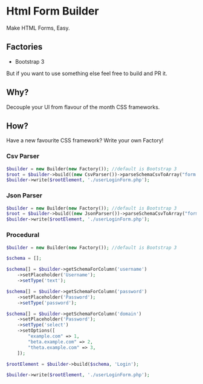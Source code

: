 # Html Form Builder

Make HTML Forms, Easy.

## Factories

 - Bootstrap 3
 
But if you want to use something else feel free to build and PR it.


## Why?

Decouple your UI from flavour of the month CSS frameworks.

## How?

Have a new favourite CSS framework?  Write your own Factory!

### Csv Parser
```php
$builder = new Builder(new Factory()); //default is Bootstrap 3
$root = $builder->build((new CsvParser())->parseSchemaCsvToArray("form.csv"), "Login");
$builder->write($rootElement, './userLoginForm.php');
```

### Json Parser
```php
$builder = new Builder(new Factory()); //default is Bootstrap 3
$root = $builder->build((new JsonParser())->parseSchemaCsvToArray("form.json"), "Login");
$builder->write($rootElement, './userLoginForm.php');
```

### Procedural

```php
$builder = new Builder(new Factory()); //default is Bootstrap 3

$schema = []; 

$schema[] = $builder->getSchemaForColumn('username')
    ->setPlaceholder('Username');
    ->setType('text');

$schema[] = $builder->getSchemaForColumn('password')
    ->setPlaceholder('Password');
    ->setType('password');

$schema[] = $builder->getSchemaForColumn('domain')
    ->setPlaceholder('Password');
    ->setType('select')
    ->setOptions([
        "example.com" => 1,
        "beta.example.com" => 2,
        "theta.example.com" => 3,
    ]);

$rootElement = $builder->build($schema, 'Login');

$builder->write($rootElement, './userLoginForm.php');
```